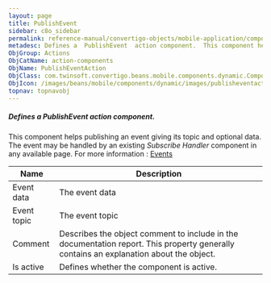 ```yaml
---
layout: page
title: PublishEvent
sidebar: c8o_sidebar
permalink: reference-manual/convertigo-objects/mobile-application/components/action-components/publishevent/
metadesc: Defines a  PublishEvent  action component.  This component helps publishing an event giving its topic and optional data. The event may be handled by a
ObjGroup: Actions
ObjCatName: action-components
ObjName: PublishEventAction
ObjClass: com.twinsoft.convertigo.beans.mobile.components.dynamic.ComponentManager$1
ObjIcon: /images/beans/mobile/components/dynamic/images/publisheventaction_color_32x32.png
topnav: topnavobj
---
```

##### Defines a <i>PublishEvent</i> action component. 
This component helps publishing an event giving its topic and optional data. The event may be handled by an existing <i>Subscribe Handler</i> component in any available page.
For more information : <a target='_blank' href='https://ionicframework.com/docs/v3/api/util/Events/'>Events</a>

Name | Description 
--- | ---
Event data | The event data
Event topic | The event topic
Comment | Describes the object comment to include in the documentation report.  This property generally contains an explanation about the object. 
Is active | Defines whether the component is active. 

